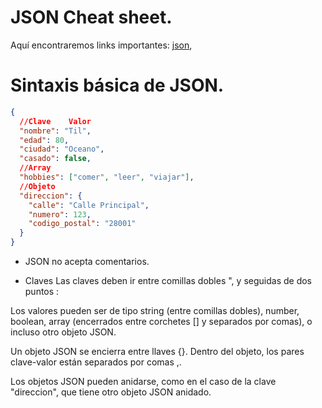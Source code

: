 # JSON Cheat sheet.

Aquí encontraremos links importantes: [json](https://www.json.org/json-en.html), <br>

# Sintaxis básica de JSON.

```json
{
  //Clave    Valor 
  "nombre": "Til",
  "edad": 80,
  "ciudad": "Oceano",
  "casado": false,
  //Array
  "hobbies": ["comer", "leer", "viajar"],
  //Objeto
  "direccion": {
    "calle": "Calle Principal",
    "numero": 123,
    "codigo_postal": "28001"
  }
}
```

- JSON no acepta comentarios.

- Claves
Las claves deben ir entre comillas dobles ", y seguidas de dos puntos :

Los valores pueden ser de tipo string (entre comillas dobles), number, boolean, array (encerrados entre corchetes [] y separados por comas), o incluso otro objeto JSON.

Un objeto JSON se encierra entre llaves {}.
Dentro del objeto, los pares clave-valor están separados por comas ,.


Los objetos JSON pueden anidarse, como en el caso de la clave "direccion", que tiene otro objeto JSON anidado.
